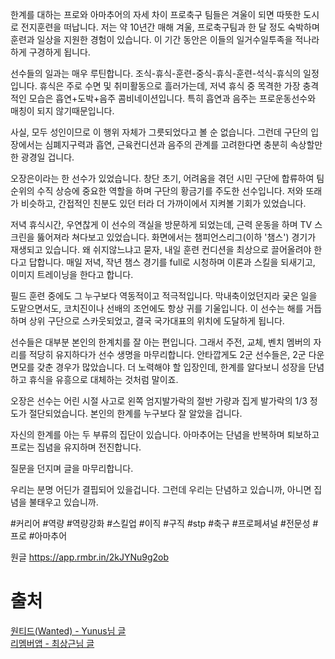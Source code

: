 한계를 대하는 프로와 아마추어의 자세 차이
프로축구 팀들은 겨울이 되면 따뜻한 도시로 전지훈련을 떠납니다. 
저는 약 10년간 매해 겨울, 프로축구팀과 한 달 정도 숙박하며 훈련과 일상을 지원한 경험이 있습니다. 이 기간 동안은 이들의 일거수일투족을 적나라하게 구경하게 됩니다.

선수들의 일과는 매우 루틴합니다. 
조식-휴식-훈련-중식-휴식-훈련-석식-휴식의 일정입니다. 휴식은 주로 수면 및 취미활동으로 흘러가는데, 저녁 휴식 중 목격한 가장 충격적인 모습은 흡연+도박+음주 콤비네이션입니다. 특히 흡연과 음주는 프로운동선수와 매칭이 되지 않기때문입니다.

사실, 모두 성인이므로 이 행위 자체가 그릇되었다고 볼 순 없습니다. 그런데 구단의 입장에서는 심폐지구력과 흡연, 근육컨디션과 음주의 관계를 고려한다면 충분히 속상할만한 광경일 겁니다. 

오장은이라는 한 선수가 있었습니다. 
창단 초기, 어려움을 겪던 시민 구단에 합류하여 팀 순위의 수직 상승에 중요한 역할을 하며 구단의 황금기를 주도한 선수입니다. 저와 또래가 비슷하고, 간접적인 친분도 있던 터라 더 가까이에서 지켜볼 기회가 있었습니다. 

저녁 휴식시간, 우연찮게 이 선수의 객실을 방문하게 되었는데, 근력 운동을 하며 TV 스크린을 뚫어져라 쳐다보고 있었습니다. 화면에서는 챔피언스리그(이하 '챔스') 경기가 재생되고 있습니다. 왜 쉬지않느냐고 묻자, 내일 훈련 컨디션을 최상으로 끌어올려야 한다고 답합니다. 매일 저녁, 작년 챔스 경기를 full로 시청하며 이론과 스킬을 되새기고, 이미지 트레이닝을 한다고 합니다. 

필드 훈련 중에도 그 누구보다 역동적이고 적극적입니다. 막내축이었던지라 궂은 일을 도맡으면서도, 코치진이나 선배의 조언에도 항상 귀를 기울입니다. 이 선수는 해를 거듭하며 상위 구단으로 스카웃되었고, 결국 국가대표의 위치에 도달하게 됩니다. 

선수들은 대부분 본인의 한계치를 잘 아는 편입니다. 그래서 주전, 교체, 벤치 멤버의 자리를 적당히 유지하다가 선수 생명을 마무리합니다. 안타깝게도 2군 선수들은, 2군 다운 면모를 갖춘 경우가 많았습니다. 더 노력해야 할 입장인데, 한계를 알다보니 성장을 단념하고 휴식을 유흥으로 대체하는 것처럼 말이죠. 

오장은 선수는 어린 시절 사고로 왼쪽 엄지발가락의 절반 가량과 집게 발가락의 1/3 정도가 절단되었습니다. 본인의 한계를 누구보다 잘 알았을 겁니다. 

자신의 한계를 아는 두 부류의 집단이 있습니다. 아마추어는 단념을 반복하며 퇴보하고 프로는 집념을 유지하며 전진합니다. 

질문을 던지며 글을 마무리합니다.

우리는 분명 어딘가 결핍되어 있을겁니다. 그런데 우리는 단념하고 있습니까, 아니면 집념을 불태우고 있습니까.

#커리어 #역량 #역량강화 #스킬업 #이직 #구직 #stp #축구 #프로페셔널 #전문성 #프로 #아마추어 

원글 https://app.rmbr.in/2kJYNu9g2ob
# 출처

[원티드(Wanted) - Yunus님 글](https://www.wanted.co.kr/community/post/3607)  
[리멤버앱 - 최상근님 글](https://community.rememberapp.co.kr/post/81715?campaign=share&_branch_match_id=994838975113014891&_branch_referrer=H4sIAAAAAAAAA8soKSkottLXTywo0CvKTSrSy8zTN8r2ivQrtUw3yk8CAKLXhp8fAAAA)